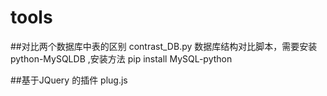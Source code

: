 # tools
##对比两个数据库中表的区别
contrast_DB.py 数据库结构对比脚本，需要安装 python-MySQLDB ,安装方法 pip install MySQL-python

##基于JQuery 的插件
plug.js  


